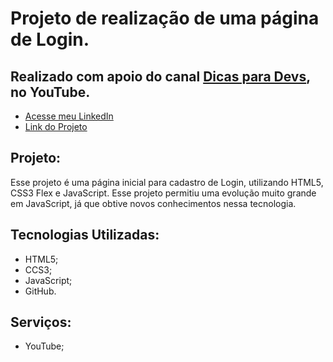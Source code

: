 # Projeto de realização de uma página de Login.
## Realizado com apoio do canal [Dicas para Devs](https://www.youtube.com/c/dicasparadevs), no YouTube.

- [Acesse meu LinkedIn](https://www.linkedin.com/in/guilherme-cambi-magarotti-16177522b/)
- [Link do Projeto](https://guimagarotti.github.io/LoginPage/)

## Projeto:

Esse projeto é uma página inicial para cadastro de Login, utilizando HTML5, CSS3 Flex e JavaScript. Esse projeto permitiu uma evolução muito grande em JavaScript, já que obtive novos conhecimentos nessa tecnologia.

## Tecnologias Utilizadas: 

- HTML5; 
- CCS3; 
- JavaScript;
- GitHub.

## Serviços:

- YouTube;
